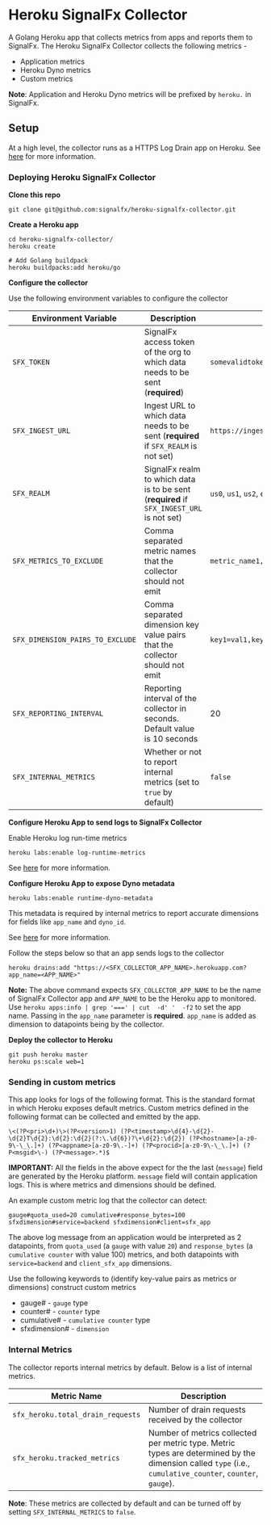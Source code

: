 # Heroku SignalFx Collector

A Golang Heroku app that collects metrics from apps and reports them to SignalFx. The Heroku SignalFx Collector
collects the following metrics - 

- Application metrics
- Heroku Dyno metrics
- Custom metrics

**Note**: Application and Heroku Dyno metrics will be prefixed by `heroku.` in SignalFx.

## Setup

At a high level, the collector runs as a HTTPS Log Drain app on Heroku. See [here](https://devcenter.heroku.com/articles/log-drains#https-drains) for more information.

### Deploying Heroku SignalFx Collector

**Clone this repo**

```
git clone git@github.com:signalfx/heroku-signalfx-collector.git
```

**Create a Heroku app**

```
cd heroku-signalfx-collector/
heroku create

# Add Golang buildpack
heroku buildpacks:add heroku/go
```

**Configure the collector**

Use the following environment variables to configure the collector

| Environment Variable             | Description                                                                              | Example                                  |
|----------------------------------|------------------------------------------------------------------------------------------|------------------------------------------|
| `SFX_TOKEN`                      | SignalFx access token of the org to which data needs to be sent (**required**)           | `somevalidtoken`                         |
| `SFX_INGEST_URL`                 | Ingest URL to which data needs to be sent (**required** if `SFX_REALM` is not set)       | `https://ingest.us0.signalfx.com`        |
| `SFX_REALM`                      | SignalFx realm to which data is to be sent (**required** if `SFX_INGEST_URL` is not set) | `us0`, `us1`, `us2`, `eu0`, `ap0`        |
| `SFX_METRICS_TO_EXCLUDE`         | Comma separated metric names that the collector should not emit                          | `metric_name1,metric_name2,metric_name3` |
| `SFX_DIMENSION_PAIRS_TO_EXCLUDE` | Comma separated dimension key value pairs that the collector should not emit             | `key1=val1,key2=val2`                    |
| `SFX_REPORTING_INTERVAL`         | Reporting interval of the collector in seconds. Default value is 10 seconds              | 20                                       |
| `SFX_INTERNAL_METRICS`           | Whether or not to report internal metrics (set to `true` by default)                     | `false`                                  |

**Configure Heroku App to send logs to SignalFx Collector**

Enable Heroku log run-time metrics

```
heroku labs:enable log-runtime-metrics
```

See [here](https://devcenter.heroku.com/articles/log-runtime-metrics) for more information.

**Configure Heroku App to expose Dyno metadata**

```
heroku labs:enable runtime-dyno-metadata
```

This metadata is required by internal metrics to report accurate dimensions for fields like `app_name` and `dyno_id`.

See [here](https://devcenter.heroku.com/articles/dyno-metadata) for more information.

Follow the steps below so that an app sends logs to the collector

```
heroku drains:add "https://<SFX_COLLECTOR_APP_NAME>.herokuapp.com?app_name=<APP_NAME>"
```

**Note:** The above command expects `SFX_COLLECTOR_APP_NAME` to be the name of SignalFx Collector
app and `APP_NAME` to be the Heroku app to monitored. Use `heroku apps:info | grep '===' | cut  -d' '  -f2`
to set the app name. Passing in the `app_name` parameter is **required**. `app_name` is added as
dimension to datapoints being by the collector.

**Deploy the collector to Heroku**

```
git push heroku master
heroku ps:scale web=1
```

### Sending in custom metrics

This app looks for logs of the following format. This is the standard format in which Heroku exposes default metrics.
Custom metrics defined in the following format can be collected and emitted by the app.

```
\<(?P<pri>\d+)\>(?P<version>1) (?P<timestamp>\d{4}-\d{2}-\d{2}T\d{2}:\d{2}:\d{2}(?:\.\d{6})?\+\d{2}:\d{2}) (?P<hostname>[a-z0-9\-\_\.]+) (?P<appname>[a-z0-9\.-]+) (?P<procid>[a-z0-9\-\_\.]+) (?P<msgid>\-) (?P<message>.*)$
``` 

**IMPORTANT:** All the fields in the above expect for the the last (`message`) field are generated by the Heroku
platform. `message` field will contain application logs. This is where metrics and dimensions should be defined.

An example custom metric log that the collector can detect:

```
gauge#quota_used=20 cumulative#response_bytes=100 sfxdimension#service=backend sfxdimension#client=sfx_app
```

The above log message from an application would be interpreted as 2 datapoints, from `quota_used` (a `gauge` with value `20`)
and `response_bytes` (a `cumulative counter` with value 100) metrics, and both datapoints with `service=backend` and
`client_sfx_app` dimensions.

Use the following keywords to (identify key-value pairs as metrics or dimensions) construct custom metrics

- gauge# -  `gauge` type
- counter# - `counter` type 
- cumulative# - `cumulative counter` type 
- sfxdimension# - `dimension`

### Internal Metrics

The collector reports internal metrics by default. Below is a list of internal metrics.

| Metric Name                       | Description                                                                                                                                               |
|-----------------------------------|-----------------------------------------------------------------------------------------------------------------------------------------------------------|
| `sfx_heroku.total_drain_requests` | Number of drain requests received by the collector                                                                                                        |
| `sfx_heroku.tracked_metrics`      | Number of metrics collected per metric type. Metric types are determined by the dimension called `type` (i.e., `cumulative_counter`, `counter`, `gauge`). |

**Note**: These metrics are collected by default and can be turned off by setting `SFX_INTERNAL_METRICS` to `false`.


